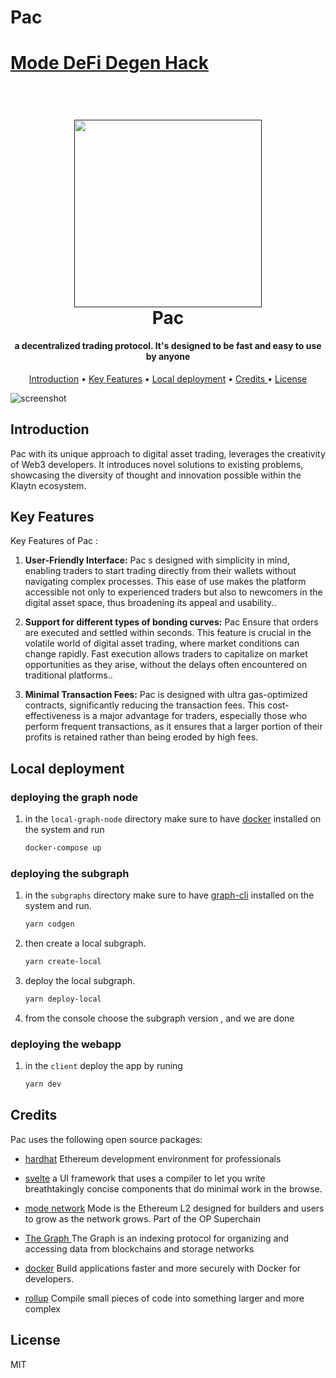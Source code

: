 # Pac
 
# [Mode DeFi Degen Hack](https://mode-defi-degen-hack.devpost.com)

  
  
<h1 align="center">
  <br>
  <a href=""><img src="https://blogger.googleusercontent.com/img/b/R29vZ2xl/AVvXsEixVLVTNmbQDzslY0qcLZZwpRHm2Akvo34PskUsALMAI6ccoSBci9mCXuCm0-N5r0l9XINyzZALqqAOkeIJr0yMwY_5oZbuB4Zfb25r0xkhsWHs_0DHse3enP_7A56ZR4SCPKEKFmbLGBaGZNxnKXSIsipfjCoaZYzdUAw8OIQiXkx3sSOswLuwQeUzWVQ/s1792/city.png" width="300"></a>
  <br>
  Pac 
  <br>
</h1>

<h4 align="center">a decentralized trading protocol. It's designed to be fast and easy to use by anyone
</h4>

<p align="center">
  <a href="#introduction">Introduction</a> •
  <a href="#key-features">Key Features</a> •
  <a href="#local-deployment">Local deployment</a> •
  <a href="#credits ">Credits </a> •
  <a href="#license">License</a>
</p>

![screenshot](https://blogger.googleusercontent.com/img/b/R29vZ2xl/AVvXsEhcIl1qlk4C4LfxJ9X5kJPJyg8GRrUTEm-9ypH6YZndMEAIURga4i4NBpWs6ztFO1DNNcI_02VU75xY6wvX0YQJFpIvlsGKllp0iVR2-xj_S3WAkWn8VuRnPN5tSzaevLsGEWnTpNmuRJT25T_QLLwGILYdpVLz9TEB452s474AGfhH6svuaywHFhKfkxo/s1000/pac.png)


## Introduction 

 Pac with its unique approach to digital asset trading, leverages the creativity of Web3 developers. It introduces novel solutions to existing problems, showcasing the diversity of thought and innovation possible within the Klaytn ecosystem.

## Key Features

Key Features of Pac :

1. **User-Friendly Interface:** Pac  s designed with simplicity in mind, enabling traders to start trading directly from their wallets without navigating complex processes. This ease of use makes the platform accessible not only to experienced traders but also to newcomers in the digital asset space, thus broadening its appeal and usability..

2. **Support for different types of bonding curves:** Pac Ensure that orders are executed and settled within seconds. This feature is crucial in the volatile world of digital asset trading, where market conditions can change rapidly. Fast execution allows traders to capitalize on market opportunities as they arise, without the delays often encountered on traditional platforms..


3. **Minimal Transaction Fees:** Pac is designed with ultra gas-optimized contracts, significantly reducing the transaction fees. This cost-effectiveness is a major advantage for traders, especially those who perform frequent transactions, as it ensures that a larger portion of their profits is retained rather than being eroded by high fees.




## Local deployment

### deploying the graph node 

1. in the `local-graph-node` directory make sure to have [docker](https://www.docker.com/get-started/) installed on the system and run 

    ```bash
    docker-compose up 
    ```
### deploying the subgraph  

1. in the `subgraphs` directory make sure to have [graph-cli](https://www.npmjs.com/package/@graphprotocol/graph-cli)  installed on the system and run. 

    ```bash
    yarn codgen
    ```

2. then create a local subgraph.

    ```bash
    yarn create-local
    ```

3. deploy the local subgraph.

    ```bash
    yarn deploy-local
    ```
4. from the console choose the subgraph version , and we are done 

### deploying the webapp  

1. in the `client` deploy the app by runing 

    ```bash
    yarn dev
    ```

## Credits

Pac uses the following open source packages:

- [hardhat](https://hardhat.org/) Ethereum development environment for professionals


- [svelte](https://svelte.dev/) a UI framework that uses a compiler to let you write breathtakingly concise components that do minimal work in the browse.

- [mode network](https://www.mode.network/)  Mode is the Ethereum L2 designed for builders and users to grow as the network grows. Part of the OP Superchain

- [The Graph ](https://thegraph.com/) The Graph is an indexing protocol for organizing and accessing data from blockchains and storage networks


- [docker](https://www.docker.com/get-started/) Build applications faster and more securely with Docker for developers.


- [rollup](https://rollupjs.org/) Compile small pieces of code into something larger and more complex



## License

MIT
